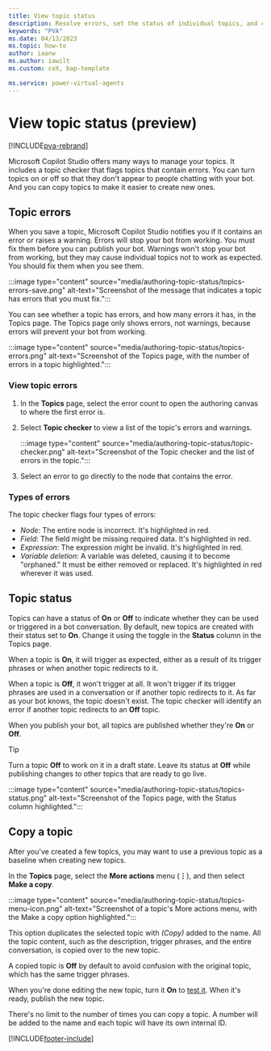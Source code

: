 ```yaml
---
title: View topic status
description: Resolve errors, set the status of individual topics, and copy topics when creating new topics to save time in Microsoft Copilot Studio preview.
keywords: "PVA"
ms.date: 04/13/2023
ms.topic: how-to
author: iaanw
ms.author: iawilt
ms.custom: ceX, bap-template

ms.service: power-virtual-agents
---
```


# View topic status (preview)

[!INCLUDE[pva-rebrand](includes/pva-rebrand.md)]

Microsoft Copilot Studio offers many ways to manage your topics. It includes a topic checker that flags topics that contain errors. You can turn topics on or off so that they don't appear to people chatting with your bot. And you can copy topics to make it easier to create new ones.

## Topic errors

When you save a topic, Microsoft Copilot Studio notifies you if it contains an error or raises a warning. Errors will stop your bot from working. You must fix them before you can publish your bot. Warnings won't stop your bot from working, but they may cause individual topics not to work as expected. You should fix them when you see them.

:::image type="content" source="media/authoring-topic-status/topics-errors-save.png" alt-text="Screenshot of the message that indicates a topic has errors that you must fix.":::

You can see whether a topic has errors, and how many errors it has, in the Topics page. The Topics page only shows errors, not warnings, because errors will prevent your bot from working.

:::image type="content" source="media/authoring-topic-status/topics-errors.png" alt-text="Screenshot of the Topics page, with the number of errors in a topic highlighted.":::

### View topic errors

1. In the **Topics** page, select the error count to open the authoring canvas to where the first error is.

1. Select **Topic checker** to view a list of the topic's errors and warnings.

    :::image type="content" source="media/authoring-topic-status/topic-checker.png" alt-text="Screenshot of the Topic checker and the list of errors in the topic.":::

1. Select an error to go directly to the node that contains the error.  

### Types of errors

The topic checker flags four types of errors:

- _Node_: The entire node is incorrect. It's highlighted in red.
- _Field_: The field might be missing required data. It's highlighted in red.
- _Expression_: The expression might be invalid. It's highlighted in red.
- _Variable deletion_: A variable was deleted, causing it to become "orphaned." It must be either removed or replaced. It's highlighted in red wherever it was used.

## Topic status

Topics can have a status of **On** or **Off** to indicate whether they can be used or triggered in a bot conversation. By default, new topics are created with their status set to **On**. Change it using the toggle in the **Status** column in the Topics page.

When a topic is **On**, it will trigger as expected, either as a result of its trigger phrases or when another topic redirects to it.

When a topic is **Off**, it won't trigger at all. It won't trigger if its trigger phrases are used in a conversation or if another topic redirects to it. As far as your bot knows, the topic doesn't exist. The topic checker will identify an error if another topic redirects to an **Off** topic.

When you publish your bot, all topics are published whether they're **On** or **Off**.

> [!TIP]
> Turn a topic **Off** to work on it in a draft state. Leave its status at **Off** while publishing changes to other topics that are ready to go live.

:::image type="content" source="media/authoring-topic-status/topics-status.png" alt-text="Screenshot of the Topics page, with the Status column highlighted.":::

## Copy a topic

After you've created a few topics, you may want to use a previous topic as a baseline when creating new topics.

In the **Topics** page, select the **More actions** menu (**&vellip;**), and then select **Make a copy**.

:::image type="content" source="media/authoring-topic-status/topics-menu-icon.png" alt-text="Screenshot of a topic's More actions menu, with the Make a copy option highlighted.":::

This option duplicates the selected topic with _(Copy)_ added to the name. All the topic content, such as the description, trigger phrases, and the entire conversation, is copied over to the new topic.

A copied topic is **Off** by default to avoid confusion with the original topic, which has the same trigger phrases.

When you're done editing the new topic, turn it **On** to [test it](authoring-test-bot.md). When it's ready, publish the new topic.

There's no limit to the number of times you can copy a topic. A number will be added to the name and each topic will have its own internal ID.

[!INCLUDE[footer-include](includes/footer-banner.md)]
